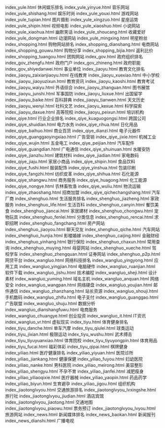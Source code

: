 index_yule.html  休闲娱乐排名
index_yule_yinyue.html  音乐网站
index_yule_shishang.html  娱乐时尚
index_yule_youxi.html  游戏网站
index_yule_tupian.html  图片摄影
index_yule_xingzuo.html  星座运势
index_yule_shipin.html  视频电影
index_yule_xiaoshuo.html  小说网站
index_yule_xiaohua.html  幽默笑话
index_yule_shoucang.html  收藏爱好
index_yule_dongman.html  动漫网站
index_yule_mingxing.html  明星粉丝
index_shopping.html  购物网站排名
index_shopping_dianshang.html  电商网站
index_shopping_gouwu.html  购物分享
index_shopping_bijia.html  返利比价
index_shopping_tuangou.html  团购网站
index_gov.html  政府组织排名
index_gov_zhengfu.html  政府门户
index_gov_zhineng.html  政府职能
index_gov_shiyedanwei.html  事业单位
index_jiaoyu.html  教育文化排名
index_jiaoyu_zaixianjiaoyu.html  在线教育
index_jiaoyu_xuexiao.html  中小学校
index_jiaoyu_jiaoyuzixun.html  教育资讯
index_jiaoyu_kaoshi.html  教育考试
index_jiaoyu_waiyu.html  外语综合
index_jiaoyu_zhanguan.html  图书展馆
index_jiaoyu_junshi.html  军事国防
index_jiaoyu_liuxue.html  出国留学
index_jiaoyu_baike.html  百科辞典
index_jiaoyu_tianwen.html  天文历史
index_jiaoyu_wenyi.html  社科文艺
index_jiaoyu_kexue.html  科学探索
index_jiaoyu_daxue.html  高等院校
index_jiaoyu_peixun.html  培训机构
index_qiye.html  行业企业排名
index_qiye_kuaguogongsi.html  跨国公司
index_qiye_shuidian.html  电力水务
index_qiye_rihua.html  日化用品
index_qiye_baihuo.html  商业百货
index_qiye_dianzi.html  电子元器件
index_qiye_guanggaoyingxiao.html  广告营销
index_qiye_jixie.html  机械工业
index_qiye_wujin.html  五金电工
index_qiye_peijian.html  汽车配件
index_qiye_guangdian.html  广电通信
index_qiye_shuinuan.html  水暖安防
index_qiye_jianzhu.html  建筑材料
index_qiye_jiadian.html  家电数码
index_qiye_jiaju.html  家居小商品
index_qiye_shipin.html  食品饮料
index_qiye_fushi.html  服装配饰
index_qiye_yinshua.html  包装印刷
index_qiye_fangzhi.html  纺织皮革
index_qiye_shihua.html  石化能源
index_qiye_shangwu.html  商务服务
index_qiye_huagong.html  化工能源
index_qiye_nongye.html  农林畜牧渔
index_qiye_wuliu.html  物流运输
index_qiye_zhaoshang.html  招商加盟
index_qiye_qichechangshang.html  汽车厂商
index_shenghuo.html  生活服务排名
index_shenghuo_jiazheng.html  家政服务
index_shenghuo_life.html  生活百科
index_shenghuo_canyin.html  餐饮美食
index_shenghuo_jiancai.html  家居建材
index_shenghuo_chongwu.html  宠物玩具
index_shenghuo_fenlei.html  分类信息
index_shenghuo_rencai.html  求职招聘
index_shenghuo_fangchang.html  房产网站
index_shenghuo_jiaoyou.html  聊天交友
index_shenghuo_qiche.html  汽车网站
index_shenghuo_hunjia.html  影楼婚嫁
index_shenghuo_caijing.html  金融财经
index_shenghuo_yinhang.html  银行保险
index_shenghuo_chaxun.html  常用查询
index_shenghuo_muying.html  母婴网站
index_shenghuo_xueche.html  驾校学车
index_shenghuo_zhengquan.html  证券网站
index_shenghuo_p2p.html  网贷平台
index_wangluo.html  网络科技排名
index_wangluo_yingyong.html  应用工具
index_wangluo_yingjian.html  电脑硬件
index_wangluo_ruanjian.html  软件下载
index_wangluo_jishu.html  技术编程
index_wangluo_sheji.html  设计素材
index_wangluo_yuming.html  域名主机
index_wangluo_anquan.html  网络安全
index_wangluo_wangpan.html  网络硬盘
index_wangluo_youjian.html  邮件通信
index_wangluo_zhanzhang.html  站长资源
index_wangluo_shouji.html  手机数码
index_wangluo_zhifu.html  电子支付
index_wangluo_guanggao.html  广告联盟
index_wangluo_shuju.html  数据分析
index_wangluo_dianshangfuwu.html  电商服务
index_wangluo_chuangye.html  创业投资
index_wangluo_it.html  IT资讯
index_wangluo_vr.html  虚拟现实
index_tiyu.html  体育健身排名
index_tiyu_danche.html  单车汽摩
index_tiyu_qiulei.html  球类运动
index_tiyu_jixian.html  极限运动
index_tiyu_wushu.html  武术搏击
index_tiyu_tiyuyuanxiao.html  体育院校
index_tiyu_tiyuyongpin.html  体育用品
index_tiyu_fucai.html  福彩体彩
index_tiyu_qipai.html  棋牌健身
index_yiliao.html  医疗健康排名
index_yiliao_yiyuan.html  医院诊所
index_yiliao_jiankang.html  健康保健
index_yiliao_fuyou.html  妇幼医院
index_yiliao_nanke.html  男科医院
index_yiliao_meirong.html  美容整形
index_yiliao_shengyu.html  不孕不育
index_yiliao_jianfei.html  减肥瘦身
index_yiliao_yiliaoqixie.html  医疗器械
index_yiliao_yaopin.html  药品药学
index_yiliao_biyun.html  生育避孕
index_yiliao_jigou.html  组织机构
index_jiaotonglvyou.html  交通旅游排名
index_jiaotonglvyou_lvxingshe.html  旅行社
index_jiaotonglvyou_jiudian.html  酒店宾馆
index_jiaotonglvyou_jiaotong.html  交通地图
index_jiaotonglvyou_piaowu.html  票务预订
index_jiaotonglvyou_lvyou.html  旅游网站
index_news.html  新闻媒体排名
index_news_baokan.html  新闻报刊
index_news_dianshi.html  广播电视
